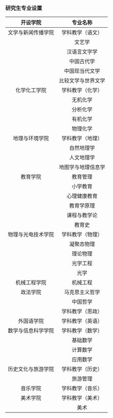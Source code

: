 ### 研究生专业设置
| 开设学院 | 专业名称 |
| :---: | :---: | 
| 文学与新闻传播学院 | 学科教学（语文）  | |
| | 文艺学 | |
| | 汉语言文字学 | |
| | 中国古代学| |
| | 中国现当代文学| |
| | 比较文学与世界文学| |
| 化学化工学院 | 学科教学（化学） | |
| | 无机化学 | |
| | 分析化学 | |
| | 有机化学 | |
| | 物理化学 | |
| 地理与环境学院 | 学科教学（地理） | |
| | 自然地理学 | |
| | 人文地理学 | |
| | 地图学与地理信息学 | |
| 教育学院 | 教育管理 | |
| | 小学教育 | |
| | 心理健康教育 | |
| | 教育学原理 | |
| | 课程与教学论 | |
| | 教育史 | |
| 物理与光电技术学院 | 学科教学（物理） | |
| | 凝聚态物理 | |
| | 理论物理 | |
| | 光学工程 | |
| | 光学 | |
| 机械工程学院 | 机械工程 | |
| 政法学院 | 马克思主义哲学 | |
| | 中国哲学 | |
| | 学科教学（思政） | |
| 外国语学院 | 学科教学（英语） | |
| 数学与信息科学学院 | 学科教学（数学） | |
| | 基础数学 | |
| | 计算数学 | |
| | 应用数学 | |
| 历史文化与旅游学院 | 学科教学（历史） | |
| | 旅游管理 | |
| 音乐学院 | 学科教学（音乐） | |
| 美术学院 | 学科教学（美术） | |
| | 美术 | |